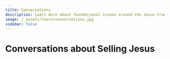 ```yaml
---
title: Conversations
description: Learn more about foundational issues around the Jesus-trade through a series of conversations between Tim and his pastor.
image: /_assets/learn/conversations.jpg
sidebar: false
---
```


<script lang='ts' setup>

import InstantMessages from '../_comp/InstantMessages.vue'

import {topics, intro} from './conversations_processed.json'

</script>


# Conversations about Selling Jesus

<div v-html='intro'></div>

<InstantMessages file_id='conversations' :topics='topics'></InstantMessages>
